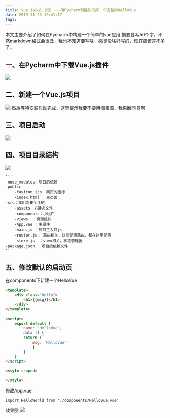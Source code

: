```yaml
---
title: Vue.js入门（四）---用Pycharm创建你的第一个完整的HelloVue
date: 2019-11-23 19:41:17
tags:
---
```

本文主要介绍了如何在Pycharm中构建一个简单的vue应用,摘要要写50个字，不然markdown格式会很丑，我也不知道要写啥，感觉没啥好写的，现在应该差不多了。
<!-- more -->
## 一、在Pycharm中下载Vue.js插件
![](https://www.guanacossj.com//media/articlebodypics/1571819210811.jpg)
## 二、新建一个Vue.js项目
![](https://www.guanacossj.com//media/articlebodypics/1571819312914.jpg)
然后等待安装启动完成，这里提示我要不要用淘宝源，我果断同意啊
## 三、项目启动
![](https://www.guanacossj.com//media/articlebodypics/1571819476507.jpg)
##  四、项目目录结构
![](https://www.guanacossj.com//media/articlebodypics/1571819572736.jpg)
``````
'''
-node_modules：项目的依赖
-public
    -favicon.ico  网页的图标
    -index.html   主页面
-src：我们需要关注的
    -assets：方静态文件
    -components：小组件
    -views  ：页面组件
    -App.vue ：主组件
    -main.js ：项目主入口js
    -router.js： 路由相关，以后配置路由，都在这里配置
    -store.js  ：vuex相关，状态管理器
-package.json   项目的依赖文件
'''
``````
##  五、修改默认的启动页
在components下新建一个HelloVue
```html
<template>
    <div class="hello">
        <h1>{{msg}}</h1>
    </div>
</template>
 
<script>
    export default {
        name: "HelloVue",
        data () {
        return {
            msg: 'HelloVue'
            }
        }
    }
</script>
 
<style scoped>
 
</style>
```
修改App.vue
```
import HelloWorld from './components/HelloVue.vue'
```
效果图
![](https://www.guanacossj.com//media/articlebodypics/1571819861870.jpg)